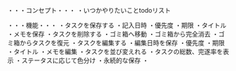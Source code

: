 ・・・コンセプト・・・
・いつかやりたいことtodoリスト

・・・機能・・・
・タスクを保存する
    ・記入日時
    ・優先度
    ・期限
    ・タイトル
    ・メモを保存
・タスクを削除する
    ・ゴミ箱へ移動
    ・ゴミ箱から完全消去
    ・ゴミ箱からタスクを復元
・タスクを編集する
    ・編集日時を保存
    ・優先度
    ・期限
    ・タイトル
    ・メモを編集
・タスクを並び変えれる
・タスクの総数、完遂率を表示
・ステータスに応じて色分け
・永続的な保存
・